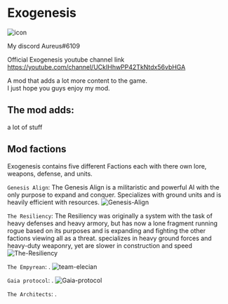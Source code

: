 # Exogenesis

![icon](https://github.com/AureusStratus/ExoGenesis/assets/68311340/1ce3e927-85c3-4725-a2b0-8853f2476afd)

My discord Aureus#6109

Official Exogenesis youtube channel link https://youtube.com/channel/UCkIHhwPP42TkNtdx56vbHGA

A mod that adds a lot more content to the game.
<br>I just hope you guys enjoy my mod.

## The mod adds: 
a lot of stuff

## Mod factions 
Exogenesis contains five different Factions each with there own lore, weapons, defense, and units.

`Genesis Align`: The Genesis Align is a militaristic and powerful AI with the only purpose to expand and conquer. Specializes with ground units and is heavily efficient with resources.
![Genesis-Align](https://github.com/AureusStratus/ExoGenesis/assets/68311340/6a229526-6536-4611-a831-9211d473aad8)

`The Resiliency`: The Resiliency was originally a system with the task of heavy defenses and heavy armory, but has now a lone fragment running rogue based on its purposes and is expanding and fighting the other factions viewing all as a threat. specializes in heavy ground forces and heavy-duty weaponry, yet are slower in construction and speed
![The-Resiliency](https://github.com/AureusStratus/ExoGenesis/assets/68311340/457e16b1-123b-43e8-a24e-295f64c1a5f6)

`The Empyrean`: .
![team-elecian](https://github.com/AureusStratus/ExoGenesis/assets/68311340/798166dd-d0c7-4e75-9558-ae2a71804c62)

`Gaia protocol`: .
![Gaia-protocol](https://github.com/AureusStratus/ExoGenesis/assets/68311340/4e2d8c45-0048-45e3-a156-f0554ba80248)

`The Architects`: .
